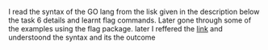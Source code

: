 I read the syntax of the GO lang from the lisk given in the description below the task 6 details and learnt flag commands. Later gone through some of the examples using the flag package. later I reffered the [link](https://github.com/dghubble/go-twitter)
and understoond the syntax and its the outcome
